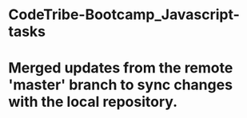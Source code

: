 # CodeTribe-Bootcamp_Javascript-tasks
# Merged updates from the remote 'master' branch to sync changes with the local repository.